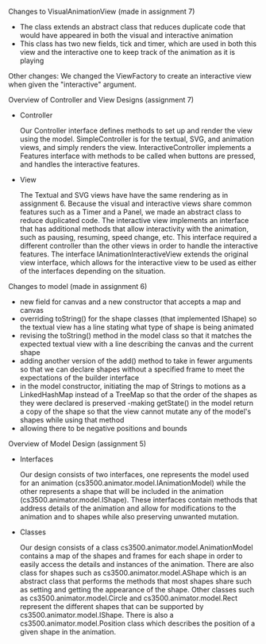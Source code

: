 Changes to VisualAnimationView (made in assignment 7)

- The class extends an abstract class that reduces duplicate code that would have appeared in
 both the visual and interactive animation
 - This class has two new fields, tick and timer, which are used in both this view and the
  interactive one to keep track of the animation as it is playing 
  
Other changes: We changed the ViewFactory to create an interactive view when given the
"interactive" argument. 
 
Overview of Controller and View Designs (assignment 7)

- Controller 

    Our Controller interface defines methods to set up and render the view using the model.
    SimpleController is for the textual, SVG, and animation views, and simply renders 
    the view.
    InteractiveController implements a Features interface with methods to be 
    called when buttons are pressed, and handles the interactive features.
    
- View

    The Textual and SVG views have have the same rendering as in assignment 6. Because the 
    visual and interactive views share common features such as a Timer and a Panel, we made an
    abstract class to reduce duplicated code.
    The interactive view implements an interface that has additional methods that allow
    interactivity with the animation, such as pausing, resuming, speed change, etc.
    This interface required a different controller than the other views in order to handle
    the interactive features.
    The interface IAnimationInteractiveView extends the original view interface, which allows
    for the interactive view to be used as either of the interfaces depending on the situation.


Changes to model (made in assignment 6)

- new field for canvas and a new constructor that accepts a map and canvas
- overriding toString() for the shape classes (that implemented IShape) so the textual view has a
 line stating what type of shape is being animated
- revising the toString() method in the model class so that it matches the expected textual view
 with a line describing the canvas and the current shape
- adding another version of the add() method to take in fewer arguments so that we can 
declare shapes without a specified frame to meet the expectations of the builder interface
- in the model constructor, initiating the map of Strings to motions as a LinkedHashMap
instead of a TreeMap so that the order of the shapes as they were declared is preserved
-making getState() in the model return a copy of the shape so that the view cannot
mutate any of the model's shapes while using that method
- allowing there to be negative positions and bounds

Overview of Model Design (assignment 5)

- Interfaces

   Our design consists of two interfaces, one represents the model used for an animation
    (cs3500.animator.model.IAnimationModel) while the other represents a shape that will be included in the animation
    (cs3500.animator.model.IShape). These interfaces contain methods that address details of the animation and allow for 
    modifications to the animation and to shapes while also preserving unwanted mutation. 
     
- Classes

    Our design consists of a class cs3500.animator.model.AnimationModel contains a map of the shapes and frames for
     each shape in order to easily access the details and instances of the animation. There are
      also class for shapes such as cs3500.animator.model.AShape which is an abstract class that performs the methods
       that most shapes share such as setting and getting the appearance of the shape. Other
        classes such as cs3500.animator.model.Circle and cs3500.animator.model.Rect represent the different shapes that can be supported by
        cs3500.animator.model.IShape. There is also a cs3500.animator.model.Position class which describes the position of a given
        shape in the animation. 
     